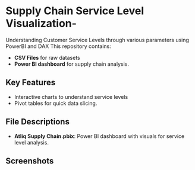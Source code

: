 # Supply Chain Service Level Visualization-
Understanding Customer Service Levels through various parameters using PowerBI and DAX
This repository contains:  
- **CSV Files** for raw datasets
- **Power BI dashboard** for supply chain analysis.  

## Key Features  
- Interactive charts to understand service levels  
- Pivot tables for quick data slicing.

## File Descriptions   
- **Atliq Supply Chain.pbix**: Power BI dashboard with visuals for service level analysis.  

## Screenshots  

